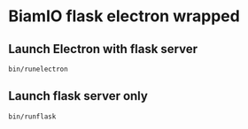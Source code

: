# BiamIO flask electron wrapped
## Launch Electron with flask server
```
bin/runelectron
```
## Launch flask server only
```
bin/runflask
```
